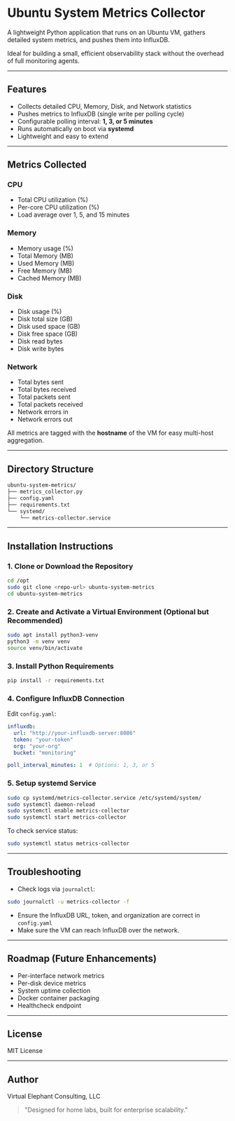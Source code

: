 # Ubuntu System Metrics Collector

A lightweight Python application that runs on an Ubuntu VM, gathers detailed system metrics, and pushes them into InfluxDB.

Ideal for building a small, efficient observability stack without the overhead of full monitoring agents.

---

## Features

- Collects detailed CPU, Memory, Disk, and Network statistics
- Pushes metrics to InfluxDB (single write per polling cycle)
- Configurable polling interval: **1, 3, or 5 minutes**
- Runs automatically on boot via **systemd**
- Lightweight and easy to extend

---

## Metrics Collected

### CPU
- Total CPU utilization (%)
- Per-core CPU utilization (%)
- Load average over 1, 5, and 15 minutes

### Memory
- Memory usage (%)
- Total Memory (MB)
- Used Memory (MB)
- Free Memory (MB)
- Cached Memory (MB)

### Disk
- Disk usage (%)
- Disk total size (GB)
- Disk used space (GB)
- Disk free space (GB)
- Disk read bytes
- Disk write bytes

### Network
- Total bytes sent
- Total bytes received
- Total packets sent
- Total packets received
- Network errors in
- Network errors out

All metrics are tagged with the **hostname** of the VM for easy multi-host aggregation.

---

## Directory Structure

```bash
ubuntu-system-metrics/
├── metrics_collector.py
├── config.yaml
├── requirements.txt
└── systemd/
    └── metrics-collector.service
```

---

## Installation Instructions

### 1. Clone or Download the Repository

```bash
cd /opt
sudo git clone <repo-url> ubuntu-system-metrics
cd ubuntu-system-metrics
```

### 2. Create and Activate a Virtual Environment (Optional but Recommended)

```bash
sudo apt install python3-venv
python3 -m venv venv
source venv/bin/activate
```

### 3. Install Python Requirements

```bash
pip install -r requirements.txt
```

### 4. Configure InfluxDB Connection

Edit `config.yaml`:

```yaml
influxdb:
  url: "http://your-influxdb-server:8086"
  token: "your-token"
  org: "your-org"
  bucket: "monitoring"

poll_interval_minutes: 1  # Options: 1, 3, or 5
```

### 5. Setup systemd Service

```bash
sudo cp systemd/metrics-collector.service /etc/systemd/system/
sudo systemctl daemon-reload
sudo systemctl enable metrics-collector
sudo systemctl start metrics-collector
```

To check service status:

```bash
sudo systemctl status metrics-collector
```

---

## Troubleshooting

- Check logs via `journalctl`:

```bash
sudo journalctl -u metrics-collector -f
```

- Ensure the InfluxDB URL, token, and organization are correct in `config.yaml`
- Make sure the VM can reach InfluxDB over the network.

---

## Roadmap (Future Enhancements)

- Per-interface network metrics
- Per-disk device metrics
- System uptime collection
- Docker container packaging
- Healthcheck endpoint

---

## License

MIT License

---

## Author

Virtual Elephant Consulting, LLC

> "Designed for home labs, built for enterprise scalability."

